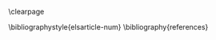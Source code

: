 <!-- Generate the bibliography -->
\clearpage
<!-- This command will render _all_ references, even if they arent cited -->
<!-- \nocite{*} -->
\bibliographystyle{elsarticle-num}
\bibliography{references}
